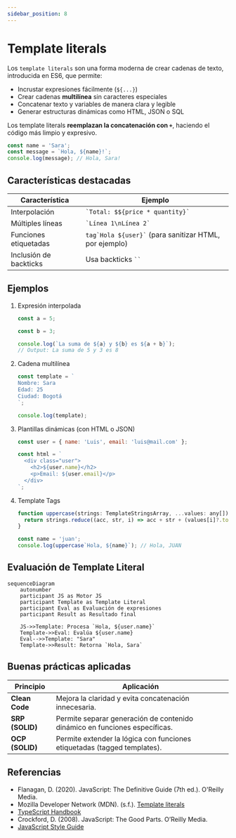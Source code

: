 ```yaml
---
sidebar_position: 8
---
```


# Template literals

Los `template literals` son una forma moderna de crear cadenas de texto, introducida en ES6, que permite:

- Incrustar expresiones fácilmente (`${...}`)
- Crear cadenas **multilínea** sin caracteres especiales
- Concatenar texto y variables de manera clara y legible
- Generar estructuras dinámicas como HTML, JSON o SQL

Los template literals **reemplazan la concatenación con `+`**, haciendo el código más limpio y expresivo.

```js
const name = 'Sara';
const message = `Hola, ${name}!`;
console.log(message); // Hola, Sara!
```

## Características destacadas

|Característica|Ejemplo|
|--|--|
|Interpolación|`` `Total: $${price * quantity}` ``|
|Múltiples líneas|`` `Línea 1\nLínea 2` ``|
|Funciones etiquetadas|`` tag`Hola ${user}` `` (para sanitizar HTML, por ejemplo)|
|Inclusión de backticks|Usa backticks ` `` `|

## Ejemplos

1. Expresión interpolada

   ```js
   const a = 5;

   const b = 3;

   console.log(`La suma de ${a} y ${b} es ${a + b}`);
   // Output: La suma de 5 y 3 es 8
    ```

2. Cadena multilínea

   ```js
   const template = `
   Nombre: Sara
   Edad: 25
   Ciudad: Bogotá
   `;

   console.log(template);
   ```

3. Plantillas dinámicas (con HTML o JSON)

   ```js
   const user = { name: 'Luis', email: 'luis@mail.com' };

   const html = `
     <div class="user">
       <h2>${user.name}</h2>
       <p>Email: ${user.email}</p>
     </div>
   `;
   ```

4. Template Tags

   ```js
   function uppercase(strings: TemplateStringsArray, ...values: any[]) {
     return strings.reduce((acc, str, i) => acc + str + (values[i]?.toUpperCase?.() ||''), '');
   }

   const name = 'juan';
   console.log(uppercase`Hola, ${name}`); // Hola, JUAN
   ```

## Evaluación de Template Literal

```mermaid
sequenceDiagram
    autonumber
    participant JS as Motor JS
    participant Template as Template Literal
    participant Eval as Evaluación de expresiones
    participant Result as Resultado final

    JS->>Template: Procesa `Hola, ${user.name}`
    Template->>Eval: Evalúa ${user.name}
    Eval-->>Template: "Sara"
    Template->>Result: Retorna `Hola, Sara`
```

## Buenas prácticas aplicadas

|Principio|Aplicación|
|--|--|
|**Clean Code**|Mejora la claridad y evita concatenación innecesaria.|
|**SRP (SOLID)**|Permite separar generación de contenido dinámico en funciones específicas.|
|**OCP (SOLID)**|Permite extender la lógica con funciones etiquetadas (tagged templates).|

## Referencias

- Flanagan, D. (2020). JavaScript: The Definitive Guide (7th ed.). O'Reilly Media.
- Mozilla Developer Network (MDN). (s.f.). [Template literals](https://developer.mozilla.org/en-US/docs/Web/JavaScript/Reference/Template_literals)
- [TypeScript Handbook](https://www.typescriptlang.org/docs)
- Crockford, D. (2008). JavaScript: The Good Parts. O’Reilly Media.
- [JavaScript Style Guide](https://google.github.io/styleguide/jsguide.html)
